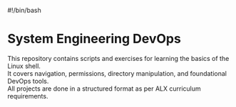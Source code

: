 #!/bin/bash
# System Engineering DevOps
This repository contains scripts and exercises for learning the basics of the Linux shell.  
It covers navigation, permissions, directory manipulation, and foundational DevOps tools.  
All projects are done in a structured format as per ALX curriculum requirements.
